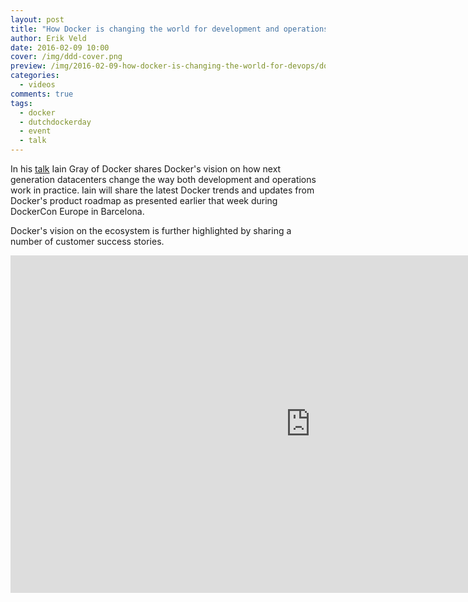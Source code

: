 ```yaml
---
layout: post
title: "How Docker is changing the world for development and operations"
author: Erik Veld
date: 2016-02-09 10:00
cover: /img/ddd-cover.png
preview: /img/2016-02-09-how-docker-is-changing-the-world-for-devops/docker-video.png
categories:
  - videos
comments: true
tags:
  - docker
  - dutchdockerday
  - event
  - talk
---
```

In his [talk](http://www.slideshare.net/xebia/dutch-docker-day-how-docker-is-changing-the-world-for-development-and-operations) Iain Gray of Docker shares Docker's vision on how next generation datacenters change the way both development and operations work in practice. Iain will share the latest Docker trends and updates from Docker's product roadmap as presented earlier that week during DockerCon Europe in Barcelona.

Docker's vision on the ecosystem is further highlighted by sharing a number of customer success stories.

<div class="video-container">
  <iframe
    width="960"
    height="540"
    src="http://www.youtube.com/embed/-VSneCPGd-A"
    frameborder="0"
    allowfullscreen>
  </iframe>
</div>
